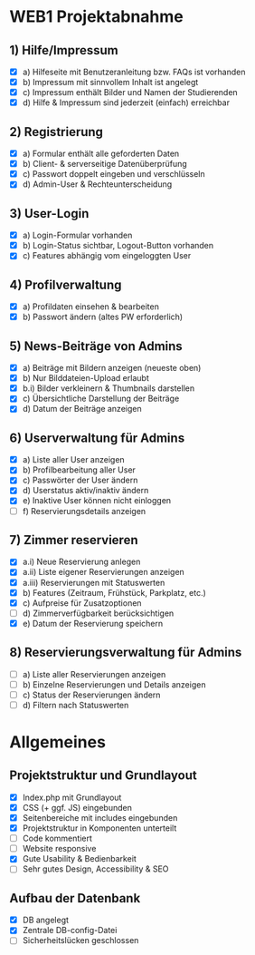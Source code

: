 # WEB1 Projektabnahme

## 1) Hilfe/Impressum

- [x] a) Hilfeseite mit Benutzeranleitung bzw. FAQs ist vorhanden
- [x] b) Impressum mit sinnvollem Inhalt ist angelegt
- [x] c) Impressum enthält Bilder und Namen der Studierenden
- [x] d) Hilfe & Impressum sind jederzeit (einfach) erreichbar

## 2) Registrierung

- [x] a) Formular enthält alle geforderten Daten
- [x] b) Client- & serverseitige Datenüberprüfung
- [x] c) Passwort doppelt eingeben und verschlüsseln
- [x] d) Admin-User & Rechteunterscheidung

## 3) User-Login

- [x] a) Login-Formular vorhanden
- [x] b) Login-Status sichtbar, Logout-Button vorhanden
- [x] c) Features abhängig vom eingeloggten User

## 4) Profilverwaltung

- [x] a) Profildaten einsehen & bearbeiten
- [x] b) Passwort ändern (altes PW erforderlich)

## 5) News-Beiträge von Admins

- [x] a) Beiträge mit Bildern anzeigen (neueste oben)
- [x] b) Nur Bilddateien-Upload erlaubt
- [x] b.i) Bilder verkleinern & Thumbnails darstellen
- [x] c) Übersichtliche Darstellung der Beiträge
- [x] d) Datum der Beiträge anzeigen

## 6) Userverwaltung für Admins

- [x] a) Liste aller User anzeigen
- [x] b) Profilbearbeitung aller User
- [x] c) Passwörter der User ändern
- [x] d) Userstatus aktiv/inaktiv ändern
- [x] e) Inaktive User können nicht einloggen
- [ ] f) Reservierungsdetails anzeigen

## 7) Zimmer reservieren

- [x] a.i) Neue Reservierung anlegen
- [x] a.ii) Liste eigener Reservierungen anzeigen
- [x] a.iii) Reservierungen mit Statuswerten
- [x] b) Features (Zeitraum, Frühstück, Parkplatz, etc.)
- [x] c) Aufpreise für Zusatzoptionen
- [ ] d) Zimmerverfügbarkeit berücksichtigen
- [x] e) Datum der Reservierung speichern

## 8) Reservierungsverwaltung für Admins

- [ ] a) Liste aller Reservierungen anzeigen
- [ ] b) Einzelne Reservierungen und Details anzeigen
- [ ] c) Status der Reservierungen ändern
- [ ] d) Filtern nach Statuswerten

# Allgemeines

## Projektstruktur und Grundlayout

- [x] Index.php mit Grundlayout 
- [x] CSS (+ ggf. JS) eingebunden
- [x] Seitenbereiche mit includes eingebunden
- [x] Projektstruktur in Komponenten unterteilt
- [ ] Code kommentiert
- [ ] Website responsive
- [x] Gute Usability & Bedienbarkeit
- [ ] Sehr gutes Design, Accessibility & SEO

## Aufbau der Datenbank

- [x] DB angelegt
- [x] Zentrale DB-config-Datei
- [ ] Sicherheitslücken geschlossen